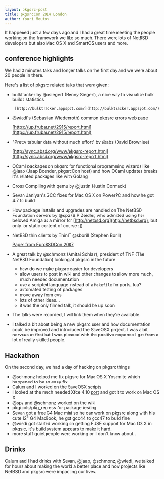 ```yaml
---
layout: pkgsrc-post
title: pkgsrcCon 2014 London
author: Youri Mouton
---
```


It happened just a few days ago and I had a great time meeting the people working on the framework we like so much. There were lots of NetBSD developers but also Mac OS X and SmartOS users and more.

## conference highlights

We had 3 minutes talks and longer talks on the first day and we were about 20 people in there.

Here's a list of pkgsrc related talks that were given:

- bulktracker by @bsiegert (Benny Siegert), a nice way to visualize bulk builds statistics

       [http://bulktracker.appspot.com/](http://bulktracker.appspot.com/)


- @wiedi's (Sebastian Wiedenroth) common pkgsrc errors web page 

	[https://up.frubar.net/2915/report.html](https://up.frubar.net/2915/report.html)

- "Pretty tabular data without much effort" by @abs  (David Brownlee)

	[http://sync.absd.org/www/pkgsrc-report.html](http://sync.absd.org/www/pkgsrc-report.html)

- OCaml packages on pkgsrc for functional programming wizards like @jaap (Jaap Boender, pkgsrcCon host) and how OCaml updates breaks it's related packages like with Golang

- Cross Compiling with qemu by @justin (Justin Cormack)

- Sevan Janiyan's GCC fixes for Mac OS X on PowerPC and how he got 4.7 to build

- How package installs and upgrades are handled on The NetBSD Foundation servers by @spz (S.P Zeidler, who admitted using her beloved Amiga as a mirror for [http://netbsd.org](http://netbsd.org), but only for static content of course :])

- NetBSD thin clients by ThinIT @sborill (Stephen Borill)

	[Paper from EuroBSDCon 2007](http://www.bsdcan.org/2009/schedule/attachments/77_BuildingProductsWithNetBSDthin-clients-Stephen-Borrill.pdf)

- A great talk by @schmonz (Amitai Schlair), president of TNF (The NetBSD Foundation) looking at pkgsrc in the future
	- how do we make pkgsrc easier for developers 
 	- allow users to post in wiki and other changes to allow more much, much needed documentation
  	- use a scripted language instead of a `Makefile` for ports, lua?
   - automated testing of packages
   - move away from cvs 
   - lots of other ideas...
   - it was the only filmed talk, it should be up soon 
- The talks were recorded, I will link them when they're available.

- I talked a bit about being a new pkgsrc user and how documentation could be improved and introduced the SaveOSX project. I was a bit nervous at first but I was pleased with the positive response I got from a lot of really skilled people.

## Hackathon

On the second day, we had a day of hacking on pkgsrc things

- @schmonz helped me fix pkgsrc for Mac OS X Yosemite which happened to be an easy fix.
- Calum and I worked on the SaveOSX scripts 
- I looked at the much needed Xfce 4.10 [port](https://github.com/NetBSDfr/xfce4) and got it to work on Mac OS  X
- @spz and @schmonz worked on the wiki
- pkgtools/pkg_regress for package testing
- Sevan got a free G4 Mac mini so he can work on pkgsrc along with his cute 12" G4 MacBook, he got gcc44 to gcc47 to build fine
- @wiedi got started working on getting FUSE support for Mac OS X in pkgsrc, it's build system appears to make it hard.
- more stuff quiet people were working on I don't know about..

## Drinks

Calum and I had drinks with Sevan, @jaap, @schmonz, @wiedi, we talked for hours about making the world a better place and how projects like NetBSD and pkgsrc were impacting our lives.
